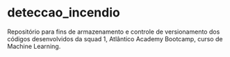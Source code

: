 # deteccao_incendio
Repositório para fins de armazenamento e controle de versionamento dos códigos desenvolvidos da squad 1, Atlântico Academy Bootcamp, curso de Machine Learning.

